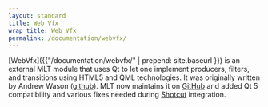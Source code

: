 ```yaml
---
layout: standard
title: Web Vfx
wrap_title: Web Vfx
permalink: /documentation/webvfx/
---
```


[WebVfx]({{"/documentation/webvfx/" | prepend: site.baseurl }}) is an
external MLT module that uses Qt to let one implement producers, filters,
and transitions using HTML5 and QML technologies. It was originally written
by Andrew Wason ([github](http://rectalogic.github.io/webvfx)). MLT now
maintains it on [GitHub](https://github.com/mltframework/webvfx)
and added Qt 5 compatibility and various fixes needed during
[Shotcut](http://www.shotcut.org) integration.
